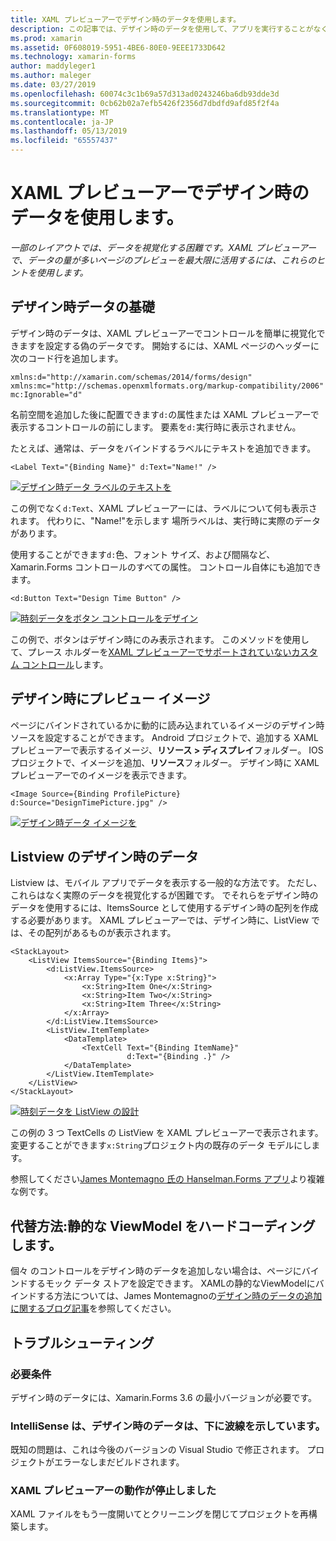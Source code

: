 ```yaml
---
title: XAML プレビューアーでデザイン時のデータを使用します。
description: この記事では、デザイン時のデータを使用して、アプリを実行することがなく、XAML プレビューアーでデータ負荷の高いレイアウトを表示する方法について説明します。
ms.prod: xamarin
ms.assetid: 0F608019-5951-4BE6-80E0-9EEE1733D642
ms.technology: xamarin-forms
author: maddyleger1
ms.author: maleger
ms.date: 03/27/2019
ms.openlocfilehash: 60074c3c1b69a57d313ad0243246ba6db93dde3d
ms.sourcegitcommit: 0cb62b02a7efb5426f2356d7dbdfd9afd85f2f4a
ms.translationtype: MT
ms.contentlocale: ja-JP
ms.lasthandoff: 05/13/2019
ms.locfileid: "65557437"
---
```

# <a name="use-design-time-data-with-the-xaml-previewer"></a>XAML プレビューアーでデザイン時のデータを使用します。

_一部のレイアウトでは、データを視覚化する困難です。XAML プレビューアーで、データの量が多いページのプレビューを最大限に活用するには、これらのヒントを使用します。_

## <a name="design-time-data-basics"></a>デザイン時データの基礎

デザイン時のデータは、XAML プレビューアーでコントロールを簡単に視覚化できますを設定する偽のデータです。 開始するには、XAML ページのヘッダーに次のコード行を追加します。

```xaml
xmlns:d="http://xamarin.com/schemas/2014/forms/design"
xmlns:mc="http://schemas.openxmlformats.org/markup-compatibility/2006"
mc:Ignorable="d"
```

名前空間を追加した後に配置できます`d:`の属性または XAML プレビューアーで表示するコントロールの前にします。 要素を`d:`実行時に表示されません。

たとえば、通常は、データをバインドするラベルにテキストを追加できます。

```xaml
<Label Text="{Binding Name}" d:Text="Name!" />
```

[![デザイン時データ ラベルのテキストを](xaml-previewer-images/designtimedata-label-sm.png "デザイン時刻のテキスト データ ラベル")](xaml-previewer-images/designtimedata-label-lg.png#lightbox)

この例でなく`d:Text`、XAML プレビューアーには、ラベルについて何も表示されます。 代わりに、"Name!"を示します 場所ラベルは、実行時に実際のデータがあります。

使用することができます`d:`色、フォント サイズ、および間隔など、Xamarin.Forms コントロールのすべての属性。 コントロール自体にも追加できます。

```xaml
<d:Button Text="Design Time Button" />
```

[![時刻データをボタン コントロールをデザイン](xaml-previewer-images/designtimedata-controls-sm.png "ボタン コントロールと時刻のデータの設計")](xaml-previewer-images/designtimedata-controls-lg.png#lightbox)

この例で、ボタンはデザイン時にのみ表示されます。 このメソッドを使用して、プレース ホルダーを[XAML プレビューアーでサポートされていないカスタム コントロール](render-custom-controls.md)します。

## <a name="preview-images-at-design-time"></a>デザイン時にプレビュー イメージ

ページにバインドされているかに動的に読み込まれているイメージのデザイン時ソースを設定することができます。 Android プロジェクトで、追加する XAML プレビューアーで表示するイメージ、**リソース > ディスプレイ**フォルダー。 IOS プロジェクトで、イメージを追加、**リソース**フォルダー。 デザイン時に XAML プレビューアーでのイメージを表示できます。

```xaml
<Image Source={Binding ProfilePicture} d:Source="DesignTimePicture.jpg" />
```
[![デザイン時データ イメージを](xaml-previewer-images/designtimedata-image-sm.png "組み込まで時刻のデータの設計")](xaml-previewer-images/designtimedata-image-lg.png#lightbox)

## <a name="design-time-data-for-listviews"></a>Listview のデザイン時のデータ

Listview は、モバイル アプリでデータを表示する一般的な方法です。 ただし、これらはなく実際のデータを視覚化するが困難です。 でそれらをデザイン時のデータを使用するには、ItemsSource として使用するデザイン時の配列を作成する必要があります。 XAML プレビューアーでは、デザイン時に、ListView では、その配列があるものが表示されます。

```xaml
<StackLayout>
    <ListView ItemsSource="{Binding Items}">
        <d:ListView.ItemsSource>
            <x:Array Type="{x:Type x:String}">
                <x:String>Item One</x:String>
                <x:String>Item Two</x:String>
                <x:String>Item Three</x:String>
            </x:Array>
        </d:ListView.ItemsSource>
        <ListView.ItemTemplate>
            <DataTemplate>
                <TextCell Text="{Binding ItemName}"
                          d:Text="{Binding .}" />
            </DataTemplate>
        </ListView.ItemTemplate>
    </ListView>
</StackLayout>
```

[![時刻データを ListView の設計](xaml-previewer-images/designtimedata-itemssource-sm.png "時刻データを ListView の設計")](xaml-previewer-images/designtimedata-itemssource-lg.png#lightbox)

この例の 3 つ TextCells の ListView を XAML プレビューアーで表示されます。 変更することができます`x:String`プロジェクト内の既存のデータ モデルにします。

参照してください[James Montemagno 氏の Hanselman.Forms アプリ](https://github.com/jamesmontemagno/Hanselman.Forms/blob/vnext/src/Hanselman/Views/Podcasts/PodcastDetailsPage.xaml#L26-L47)より複雑な例です。

## <a name="alternative-hardcode-a-static-viewmodel"></a>代替方法:静的な ViewModel をハードコーディングします。

個々 のコントロールをデザイン時のデータを追加しない場合は、ページにバインドするモック データ ストアを設定できます。 XAMLの静的なViewModelにバインドする方法については、James Montemagnoの[デザイン時のデータの追加に関するブログ記事](http://motzcod.es/post/143702671962/xamarinforms-xaml-previewer-design-time-data)を参照してください。

## <a name="troubleshooting"></a>トラブルシューティング

### <a name="requirements"></a>必要条件

デザイン時のデータには、Xamarin.Forms 3.6 の最小バージョンが必要です。

### <a name="intellisense-shows-squiggly-lines-under-my-design-time-data"></a>IntelliSense は、デザイン時のデータは、下に波線を示しています。

既知の問題は、これは今後のバージョンの Visual Studio で修正されます。 プロジェクトがエラーなしまだビルドされます。

### <a name="the-xaml-previewer-stopped-working"></a>XAML プレビューアーの動作が停止しました

XAML ファイルをもう一度開いてとクリーニングを閉じてプロジェクトを再構築します。
